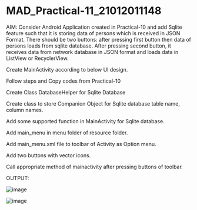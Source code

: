 # MAD_Practical-11_21012011148

AIM: Consider Android Application created in Practical-10 and add Sqlite feature such that it is storing data of persons which is received in JSON Format. There should be two buttons: after pressing first button then data of persons loads from sqlite database. After pressing second button, it receives data from network database in JSON format and loads data in ListView or RecyclerView.

Create MainActivity according to below UI design.

Follow steps and Copy codes from Practical-10

Create Class DatabaseHelper for Sqlite Database

Create class to store Companion Object for Sqlite database table name, column names.

Add some supported function in MainActivity for Sqlite database.

Add main_menu in menu folder of resource folder.

Add main_menu.xml file to toolbar of Activity as Option menu.

Add two buttons with vector icons.

Call appropriate method of mainactivity after pressing buttons of toolbar.

OUTPUT:

![image](https://github.com/Rutul5440/Mad_Practical_11_21012011148/assets/121927117/f64a79ea-5731-49ac-8300-d9fb08e4d5ee)

![image](https://github.com/Rutul5440/Mad_Practical_11_21012011148/assets/121927117/2e125c6d-3999-45b6-a065-910022eed6de)

